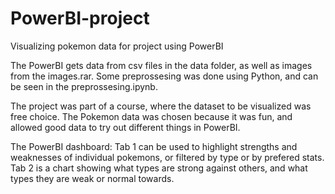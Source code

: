 # PowerBI-project
Visualizing pokemon data for project using PowerBI


The PowerBI gets data from csv files in the data folder, as well as images from the images.rar. 
Some preprossesing was done using Python, and can be seen in the preprossesing.ipynb. 

The project was part of a course, where the dataset to be visualized was free choice. The Pokemon data was chosen because it was fun, and allowed good data to try out different things in PowerBI. 

The PowerBI dashboard: Tab 1 can be used to highlight strengths and weaknesses of individual pokemons, or filtered by type or by prefered stats. Tab 2 is a chart showing what types are strong against others, and what types they are weak or normal towards. 

